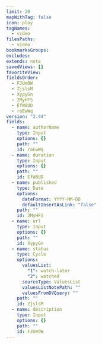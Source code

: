 ```yaml
---
limit: 20
mapWithTag: false
icon: play
tagNames:
  - video
filesPaths:
  - video
bookmarksGroups: 
excludes: 
extends: note
savedViews: []
favoriteView: 
fieldsOrder:
  - FJUm9W
  - ZjslsM
  - XypyGn
  - 2MyHFS
  - EfW8UD
  - roEwWq
version: "2.44"
fields:
  - name: authorName
    type: Input
    options: {}
    path: ""
    id: roEwWq
  - name: duration
    type: Input
    options: {}
    path: ""
    id: EfW8UD
  - name: published
    type: Date
    options:
      dateFormat: YYYY-MM-DD
      defaultInsertAsLink: "false"
    path: ""
    id: 2MyHFS
  - name: url
    type: Input
    options: {}
    path: ""
    id: XypyGn
  - name: status
    type: Cycle
    options:
      valuesList:
        "1": watch-later
        "2": watched
      sourceType: ValuesList
      valuesListNotePath: ""
      valuesFromDVQuery: ""
    path: ""
    id: ZjslsM
  - name: description
    type: Input
    options: {}
    path: ""
    id: FJUm9W
---
```

